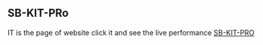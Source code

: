 ## SB-KIT-PRo 

IT is the page of website click it and see the live performance [SB-KIT-PRO](http://usmansbkit.surge.sh/)

